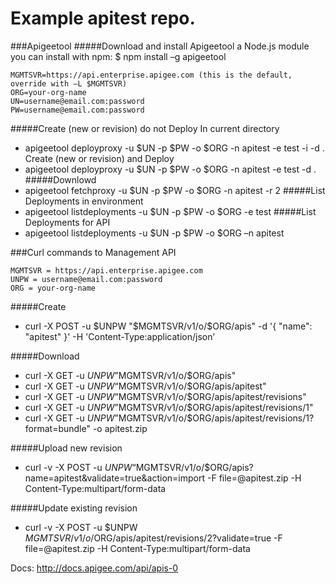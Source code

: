 # Example apitest repo.

###Apigeetool
#####Download and install Apigeetool a Node.js module you can install with npm:
$ npm install –g apigeetool
```
MGMTSVR=https://api.enterprise.apigee.com (this is the default, override with –L $MGMTSVR)
ORG=your-org-name
UN=username@email.com:password
PW=username@email.com:password
```

#####Create (new or revision) do not Deploy
In current directory
* apigeetool deployproxy -u $UN -p $PW -o $ORG -n apitest -e test -i -d .
Create (new or revision) and Deploy
* apigeetool deployproxy -u $UN -p $PW -o $ORG -n apitest -e test -d .
#####Downlowd
* apigeetool fetchproxy -u $UN -p $PW -o $ORG -n apitest -r 2
#####List Deployments in environment
* apigeetool listdeployments -u $UN -p $PW -o $ORG -e test 
#####List Deployments for API
* apigeetool listdeployments -u $UN -p $PW -o $ORG –n apitest

###Curl commands to Management API
```
MGMTSVR = https://api.enterprise.apigee.com
UNPW = username@email.com:password
ORG = your-org-name
```

#####Create
* curl -X POST -u $UNPW "$MGMTSVR/v1/o/$ORG/apis" -d '{ "name": "apitest" }' -H 'Content-Type:application/json’

#####Download
* curl -X GET -u $UNPW ”$MGMTSVR/v1/o/$ORG/apis"
* curl -X GET -u $UNPW “$MGMTSVR/v1/o/$ORG/apis/apitest"
* curl -X GET -u $UNPW ”$MGMTSVR/v1/o/$ORG/apis/apitest/revisions"
* curl -X GET -u $UNPW ”$MGMTSVR/v1/o/$ORG/apis/apitest/revisions/1"
* curl -X GET -u $UNPW ”$MGMTSVR/v1/o/$ORG/apis/apitest/revisions/1?format=bundle" -o apitest.zip

#####Upload new revision
* curl -v -X POST -u $UNPW “$MGMTSVR/v1/o/$ORG/apis?name=apitest&validate=true&action=import -F file=@apitest.zip -H Content-Type:multipart/form-data

#####Update existing revision
* curl -v -X POST -u $UNPW $MGMTSVR/v1/o/$ORG/apis/apitest/revisions/2?validate=true -F file=@apitest.zip -H Content-Type:multipart/form-data

Docs: http://docs.apigee.com/api/apis-0


